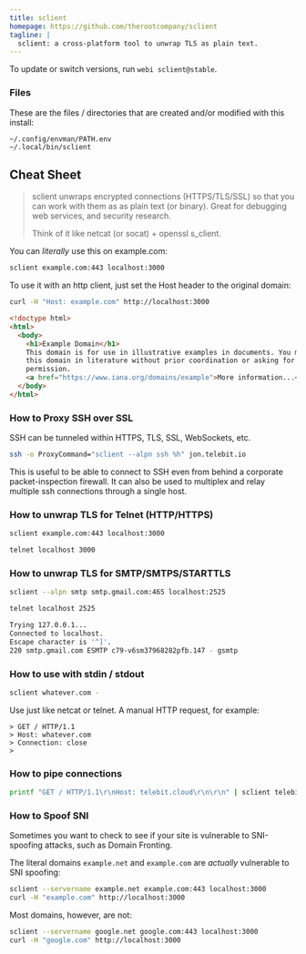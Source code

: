 ```yaml
---
title: sclient
homepage: https://github.com/therootcompany/sclient
tagline: |
  sclient: a cross-platform tool to unwrap TLS as plain text.
---
```


To update or switch versions, run `webi sclient@stable`.

### Files

These are the files / directories that are created and/or modified with this
install:

```text
~/.config/envman/PATH.env
~/.local/bin/sclient
```

## Cheat Sheet

> sclient unwraps encrypted connections (HTTPS/TLS/SSL) so that you can work
> with them as as plain text (or binary). Great for debugging web services, and
> security research.
>
> Think of it like netcat (or socat) + openssl s_client.

You can _literally_ use this on example.com:

```sh
sclient example.com:443 localhost:3000
```

To use it with an http client, just set the Host header to the original domain:

```sh
curl -H "Host: example.com" http://localhost:3000
```

```html
<!doctype html>
<html>
  <body>
    <h1>Example Domain</h1>
    This domain is for use in illustrative examples in documents. You may use
    this domain in literature without prior coordination or asking for
    permission.
    <a href="https://www.iana.org/domains/example">More information...</a>
  </body>
</html>
```

### How to Proxy SSH over SSL

SSH can be tunneled within HTTPS, TLS, SSL, WebSockets, etc.

```sh
ssh -o ProxyCommand="sclient --alpn ssh %h" jon.telebit.io
```

This is useful to be able to connect to SSH even from behind a corporate
packet-inspection firewall. It can also be used to multiplex and relay multiple
ssh connections through a single host.

### How to unwrap TLS for Telnet (HTTP/HTTPS)

```sh
sclient example.com:443 localhost:3000
```

```sh
telnet localhost 3000
```

### How to unwrap TLS for SMTP/SMTPS/STARTTLS

```sh
sclient --alpn smtp smtp.gmail.com:465 localhost:2525
```

```sh
telnet localhost 2525

Trying 127.0.0.1...
Connected to localhost.
Escape character is '^]'.
220 smtp.gmail.com ESMTP c79-v6sm37968282pfb.147 - gsmtp
```

### How to use with stdin / stdout

```sh
sclient whatever.com -
```

Use just like netcat or telnet. A manual HTTP request, for example:

```text
> GET / HTTP/1.1
> Host: whatever.com
> Connection: close
>
```

### How to pipe connections

```sh
printf "GET / HTTP/1.1\r\nHost: telebit.cloud\r\n\r\n" | sclient telebit.cloud
```

### How to Spoof SNI

Sometimes you want to check to see if your site is vulnerable to SNI-spoofing
attacks, such as Domain Fronting.

The literal domains `example.net` and `example.com` are _actually_ vulnerable to
SNI spoofing:

```sh
sclient --servername example.net example.com:443 localhost:3000
curl -H "example.com" http://localhost:3000
```

Most domains, however, are not:

```sh
sclient --servername google.net google.com:443 localhost:3000
curl -H "google.com" http://localhost:3000
```
